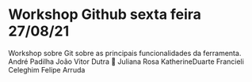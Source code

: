 # Workshop Github sexta feira 27/08/21 
Workshop sobre Git sobre as principais funcionalidades da ferramenta.
André Padilha
João Vitor Dutra 🚀
Juliana Rosa
KatherineDuarte 
Francieli Celeghim
Felipe Arruda
